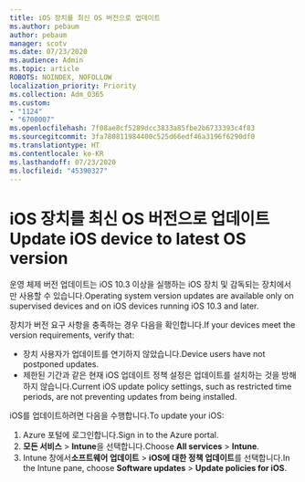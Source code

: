 ```yaml
---
title: iOS 장치를 최신 OS 버전으로 업데이트
ms.author: pebaum
author: pebaum
manager: scotv
ms.date: 07/23/2020
ms.audience: Admin
ms.topic: article
ROBOTS: NOINDEX, NOFOLLOW
localization_priority: Priority
ms.collection: Adm_O365
ms.custom:
- "1124"
- "6700007"
ms.openlocfilehash: 7f08ae8cf5289dcc3833a85fbe2b6733393c4f83
ms.sourcegitcommit: 3fa780811984400c525d66edf46a3196f6290df0
ms.translationtype: HT
ms.contentlocale: ko-KR
ms.lasthandoff: 07/23/2020
ms.locfileid: "45390327"
---
```

# <a name="update-ios-device-to-latest-os-version"></a><span data-ttu-id="d78b2-102">iOS 장치를 최신 OS 버전으로 업데이트</span><span class="sxs-lookup"><span data-stu-id="d78b2-102">Update iOS device to latest OS version</span></span>

<span data-ttu-id="d78b2-103">운영 체제 버전 업데이트는 iOS 10.3 이상을 실행하는 iOS 장치 및 감독되는 장치에서만 사용할 수 있습니다.</span><span class="sxs-lookup"><span data-stu-id="d78b2-103">Operating system version updates are available only on supervised devices and on iOS devices running iOS 10.3 and later.</span></span>

<span data-ttu-id="d78b2-104">장치가 버전 요구 사항을 충족하는 경우 다음을 확인합니다.</span><span class="sxs-lookup"><span data-stu-id="d78b2-104">If your devices meet the version requirements, verify that:</span></span>  
- <span data-ttu-id="d78b2-105">장치 사용자가 업데이트를 연기하지 않았습니다.</span><span class="sxs-lookup"><span data-stu-id="d78b2-105">Device users have not postponed updates.</span></span>  
- <span data-ttu-id="d78b2-106">제한된 기간과 같은 현재 iOS 업데이트 정책 설정은 업데이트를 설치하는 것을 방해하지 않습니다.</span><span class="sxs-lookup"><span data-stu-id="d78b2-106">Current iOS update policy settings, such as restricted time periods, are not preventing updates from being installed.</span></span>

<span data-ttu-id="d78b2-107">iOS를 업데이트하려면 다음을 수행합니다.</span><span class="sxs-lookup"><span data-stu-id="d78b2-107">To update your iOS:</span></span>

1. <span data-ttu-id="d78b2-108">Azure 포털에 로그인합니다.</span><span class="sxs-lookup"><span data-stu-id="d78b2-108">Sign in to the Azure portal.</span></span>
2. <span data-ttu-id="d78b2-109">**모든 서비스** > **Intune**을 선택합니다.</span><span class="sxs-lookup"><span data-stu-id="d78b2-109">Choose **All services** > **Intune**.</span></span>
3. <span data-ttu-id="d78b2-110">Intune 창에서**소프트웨어 업데이트** > **iOS에 대한 정책 업데이트**를 선택합니다.</span><span class="sxs-lookup"><span data-stu-id="d78b2-110">In the Intune pane, choose **Software updates** > **Update policies for iOS**.</span></span>